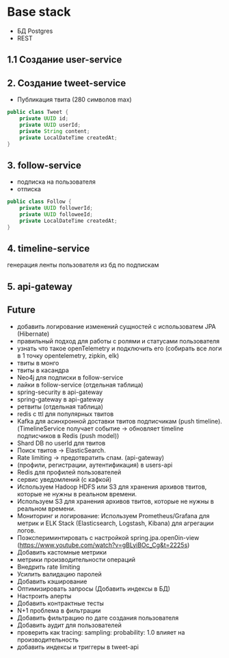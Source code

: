 # Base stack
- БД Postgres
- REST

## 1.1 Создание user-service

## 2. Создание tweet-service
- Публикация твита (280 символов max)

```java
public class Tweet {
    private UUID id;
    private UUID userId;
    private String content;
    private LocalDateTime createdAt;
}
```

## 3. follow-service
- подписка на пользователя
- отписка

```java
public class Follow {
    private UUID followerId;
    private UUID followeeId;
    private LocalDateTime createdAt;
}
```

## 4. timeline-service
генерация ленты пользователя из бд по подпискам

## 5. api-gateway


## Future
- добавить логирование изменений сущностей с использоватем JPA (Hibernate)
- правильный подход для работы с ролями и статусами пользователя
- узнать что такое openTelemetry и подключить его (собирать все логи в 1 точку opentelemetry, zipkin, elk)
- твиты в монго
- твиты в касандра
- Neo4j для подписки в follow-service
- лайки в follow-service (отдельная таблица)
- spring-security в api-gateway
- spring-gateway в api-gateway
- ретвиты (отдельная таблица)
- redis с ttl для популярных твитов
- Kafka для асинхронной доставки твитов подписчикам (push timeline). (TimelineService получает событие → обновляет timeline подписчиков в Redis (push model))
- Shard DB по userId для твитов
- Поиск твитов → ElasticSearch.
- Rate limiting → предотвратить спам. (api-gateway)
- (профили, регистрации, аутентификация) в users-api
- Redis для профилей пользователей
- сервис уведомлений (с кафкой)
- Используем Hadoop HDFS или S3 для хранения архивов твитов, которые не нужны в реальном времени.
- Используем S3 для хранения архивов твитов, которые не нужны в реальном времени.
- Мониторинг и логирование: Используем Prometheus/Grafana для метрик и ELK Stack (Elasticsearch, Logstash, Kibana) для агрегации логов.
- Поэкспериминтировать с настройкой spring.jpa.open0in-view (https://www.youtube.com/watch?v=gBLyiBOc_Cg&t=2225s)
- Добавить кастомные метрики
- метрики производительности операций
- Внедрить rate limiting
- Усилить валидацию паролей
- Добавить кэширование
- Оптимизировать запросы (Добавить индексы в БД)
- Настроить алерты
- Добавить контрактные тесты
- N+1 проблема в фильтрации
- Добавить фильтрацию по дате создания пользователя
- Добавить аудит для пользователей
- проверить как   tracing:  sampling:  probability: 1.0 влияет на производительность
- добавить индексы и триггеры в tweet-api
